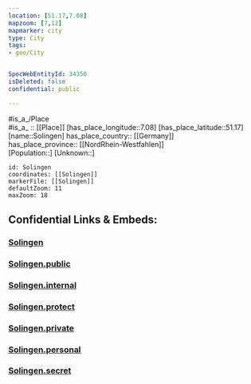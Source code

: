 ```yaml
---
location: [51.17,7.08] 
mapzoom: [7,12] 
mapmarker: city 
type: City
tags:
- geo/City


SpocWebEntityId: 34350
isDeleted: false
confidential: public

---
```

#is_a_/Place  
#is_a_ :: [[Place]] 
[has_place_longitude::7.08] 
[has_place_latitude::51.17] 
[name::Solingen] 
has_place_country:: [[Germany]]  
has_place_province:: [[NordRhein-Westfahlen]]  
[Population::] 
[Unknown::] 


```leaflet
id: Solingen
coordinates: [[Solingen]] 
markerFile: [[Solingen]] 
defaultZoom: 11 
maxZoom: 18
```


## Confidential Links & Embeds: 

### [Solingen](/_Standards/Earth/Continent/Europe/Europe~Central/Germany/Germany~West/Nordrhein-Westfalen/counties~NW/Solingen.md) 

### [Solingen.public](/_public/Earth/Continent/Europe/Europe~Central/Germany/Germany~West/Nordrhein-Westfalen/counties~NW/Solingen.public.md) 

### [Solingen.internal](/_internal/Earth/Continent/Europe/Europe~Central/Germany/Germany~West/Nordrhein-Westfalen/counties~NW/Solingen.internal.md) 

### [Solingen.protect](/_protect/Earth/Continent/Europe/Europe~Central/Germany/Germany~West/Nordrhein-Westfalen/counties~NW/Solingen.protect.md) 

### [Solingen.private](/_private/Earth/Continent/Europe/Europe~Central/Germany/Germany~West/Nordrhein-Westfalen/counties~NW/Solingen.private.md) 

### [Solingen.personal](/_personal/Earth/Continent/Europe/Europe~Central/Germany/Germany~West/Nordrhein-Westfalen/counties~NW/Solingen.personal.md) 

### [Solingen.secret](/_secret/Earth/Continent/Europe/Europe~Central/Germany/Germany~West/Nordrhein-Westfalen/counties~NW/Solingen.secret.md)

